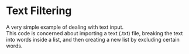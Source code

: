 # Text Filtering

A very simple example of dealing with text input.
<br>
This code is concerned about importing a text (.txt) file, breaking the text into words inside a list, and then creating a new list by excluding certain words.
